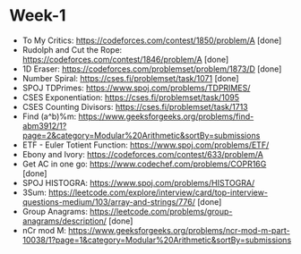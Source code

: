 # Week-1
- To My Critics: https://codeforces.com/contest/1850/problem/A  [done]
- Rudolph and Cut the Rope: https://codeforces.com/contest/1846/problem/A  [done]
- 1D Eraser: https://codeforces.com/problemset/problem/1873/D  [done]
- Number Spiral: https://cses.fi/problemset/task/1071  [done]
- SPOJ TDPrimes: https://www.spoj.com/problems/TDPRIMES/
- CSES Exponentiation: https://cses.fi/problemset/task/1095
- CSES Counting Divisors: https://cses.fi/problemset/task/1713
- Find (a^b)%m: https://www.geeksforgeeks.org/problems/find-abm3912/1?page=2&category=Modular%20Arithmetic&sortBy=submissions
- ETF - Euler Totient Function: https://www.spoj.com/problems/ETF/
- Ebony and Ivory: https://codeforces.com/contest/633/problem/A
- Get AC in one go: https://www.codechef.com/problems/COPR16G  [done]
- SPOJ HISTOGRA: https://www.spoj.com/problems/HISTOGRA/
- 3Sum: https://leetcode.com/explore/interview/card/top-interview-questions-medium/103/array-and-strings/776/  [done]
- Group Anagrams: https://leetcode.com/problems/group-anagrams/description/  [done]
- nCr mod M: https://www.geeksforgeeks.org/problems/ncr-mod-m-part-10038/1?page=1&category=Modular%20Arithmetic&sortBy=submissions
